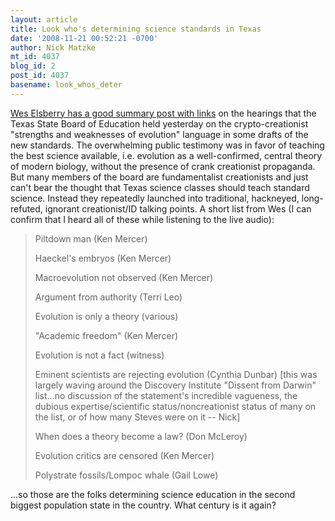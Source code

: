 ```yaml
---
layout: article
title: Look who's determining science standards in Texas
date: '2008-11-21 00:52:21 -0700'
author: Nick Matzke
mt_id: 4037
blog_id: 2
post_id: 4037
basename: look_whos_deter
---
```

[Wes Elsberry has a good summary post with links](http://austringer.net/wp/index.php/2008/11/20/texas-your-weaknesses-are-weak-and-old-too/) on the hearings that the Texas State Board of Education held yesterday on the crypto-creationist "strengths and weaknesses of evolution" language in some drafts of the new standards.  The overwhelming public testimony was in favor of teaching the best science available, i.e. evolution as a well-confirmed, central theory of modern biology, without the presence of crank creationist propaganda.  But many members of the board are fundamentalist creationists and just can't bear the thought that Texas science classes should teach standard science.  Instead they repeatedly launched into traditional, hackneyed, long-refuted, ignorant creationist/ID talking points.  A short list from Wes (I can confirm that I heard all of these while listening to the live audio):

> Piltdown man (Ken Mercer)
> 
> Haeckel's embryos (Ken Mercer)
> 
> Macroevolution not observed (Ken Mercer)
> 
> Argument from authority (Terri Leo)
> 
> Evolution is only a theory (various)
> 
> "Academic freedom" (Ken Mercer)
> 
> Evolution is not a fact (witness)
> 
> Eminent scientists are rejecting evolution (Cynthia Dunbar) \[this was largely waving around the Discovery Institute "Dissent from Darwin" list...no discussion of the statement's incredible vagueness, the dubious expertise/scientific status/noncreationist status of many on the list, or of how many Steves were on it -- Nick\]
> 
> When does a theory become a law? (Don McLeroy)
> 
> Evolution critics are censored (Ken Mercer)
> 
> Polystrate fossils/Lompoc whale (Gail Lowe)

...so those are the folks determining science education in the second biggest population state in the country.  What century is it again?
